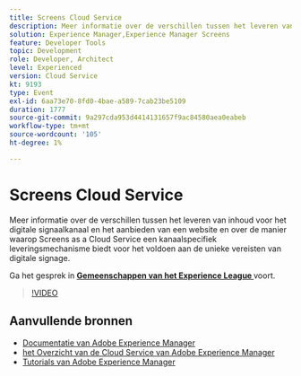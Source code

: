 ```yaml
---
title: Screens Cloud Service
description: Meer informatie over de verschillen tussen het leveren van inhoud voor het digitale signaalkanaal en het aanbieden van een website en over de manier waarop Screens as a Cloud Service een kanaalspecifiek leveringsmechanisme biedt voor het voldoen aan de unieke vereisten van digitale signage.
solution: Experience Manager,Experience Manager Screens
feature: Developer Tools
topic: Development
role: Developer, Architect
level: Experienced
version: Cloud Service
kt: 9193
type: Event
exl-id: 6aa73e70-8fd0-4bae-a589-7cab23be5109
duration: 1777
source-git-commit: 9a297cda953d4414131657f9ac84580aea0eabeb
workflow-type: tm+mt
source-wordcount: '105'
ht-degree: 1%

---
```


# Screens Cloud Service

Meer informatie over de verschillen tussen het leveren van inhoud voor het digitale signaalkanaal en het aanbieden van een website en over de manier waarop Screens as a Cloud Service een kanaalspecifiek leveringsmechanisme biedt voor het voldoen aan de unieke vereisten van digitale signage.

Ga het gesprek in **[Gemeenschappen van het Experience League ](https://adobe.ly/3umX8Be)** voort.

>[!VIDEO](https://video.tv.adobe.com/v/337885/?quality=12&learn=on&hidetitle=true)

## Aanvullende bronnen

- [ Documentatie van Adobe Experience Manager ](https://experienceleague.adobe.com/docs/experience-manager-cloud-service.html)
- [ het Overzicht van de Cloud Service van Adobe Experience Manager ](https://experienceleague.adobe.com/docs/experience-manager-cloud-service/overview/home.html)
- [ Tutorials van Adobe Experience Manager ](https://experienceleague.adobe.com/docs/experience-manager-tutorials.html)
